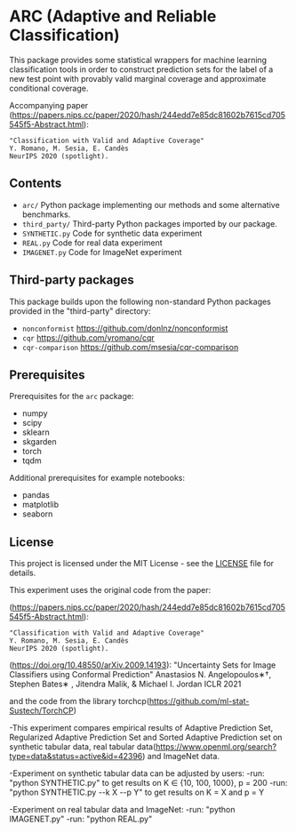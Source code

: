 # ARC (Adaptive and Reliable Classification)

This package provides some statistical wrappers for machine learning classification tools in order to construct prediction sets for the label of a new test point with provably valid marginal coverage and approximate conditional coverage.

Accompanying paper (https://papers.nips.cc/paper/2020/hash/244edd7e85dc81602b7615cd705545f5-Abstract.html):

    "Classification with Valid and Adaptive Coverage"
    Y. Romano, M. Sesia, E. Candès
    NeurIPS 2020 (spotlight).
    

## Contents

 - `arc/` Python package implementing our methods and some alternative benchmarks.
 - `third_party/` Third-party Python packages imported by our package.
 - `SYNTHETIC.py` Code for synthetic data experiment
 - `REAL.py` Code for real data experiment
 - `IMAGENET.py` Code for ImageNet experiment
  
## Third-party packages

This package builds upon the following non-standard Python packages provided in the "third-party" directory:

 - `nonconformist` https://github.com/donlnz/nonconformist
 - `cqr` https://github.com/yromano/cqr
 - `cqr-comparison` https://github.com/msesia/cqr-comparison
    
## Prerequisites

Prerequisites for the `arc` package:
 - numpy
 - scipy
 - sklearn
 - skgarden
 - torch
 - tqdm
 
Additional prerequisites for example notebooks:
 - pandas
 - matplotlib
 - seaborn

 


## License

This project is licensed under the MIT License - see the [LICENSE](LICENSE.txt) file for details.


This experiment uses the original code from the paper:

(https://papers.nips.cc/paper/2020/hash/244edd7e85dc81602b7615cd705545f5-Abstract.html):

    "Classification with Valid and Adaptive Coverage"
    Y. Romano, M. Sesia, E. Candès
    NeurIPS 2020 (spotlight).

(https://doi.org/10.48550/arXiv.2009.14193):
    "Uncertainty Sets for Image Classifiers using Conformal Prediction"
    Anastasios N. Angelopoulos∗†, Stephen Bates∗
    , Jitendra Malik, & Michael I. Jordan
    ICLR 2021

and the code from the library torchcp(https://github.com/ml-stat-Sustech/TorchCP)


-This experiment compares empirical results of Adaptive Prediction Set, Regularized Adaptive Prediction Set and Sorted Adaptive Prediction set on synthetic tabular data, real tabular data(https://www.openml.org/search?type=data&status=active&id=42396) and ImageNet data. 

-Experiment on synthetic tabular data can be adjusted by users:
    -run: "python SYNTHETIC.py" to get results on K ∈ {10, 100, 1000}, p = 200
    -run: "python SYNTHETIC.py --k X --p Y" to get results on K = X and p = Y

-Experiment on real tabular data and ImageNet:
    -run: "python IMAGENET.py"
    -run: "python REAL.py"

